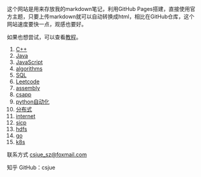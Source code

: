 这个网站是用来存放我的markdown笔记，利用GitHub Pages搭建，直接使用官方主题，只要上传markdown就可以自动转换成html，相比在GitHub仓库，这个网站速度要快一点，观感也要好。

如果也想尝试，可以查看[教程](_posts/2020-9-26-howtobuild.md)。

1. [C++](_posts/2020-9-24-cpp.md)
2. [Java](_posts/2020-10-10-java.md)
3. [JavaScript](_posts/2020-9-25-JavaScript.md)
4. [algorithms](_posts/2020-9-25-algorithms.md)
5. [SQL](_posts/2020-9-25-SQL.md)
6. [Leetcode](_posts/2020-9-25-leetcode.md)
7. [assembly](_posts/2020-10-14-assembly.md)
8. [csapp](_posts/2021-1-9-csapp.md)
9. [python自动化](_posts/2021-2-22-python.md)
10. [分布式](_posts/2021-3-14-distribution.md)
11. [internet](_posts/2021-3-16-internet.md)
12. [sicp](_posts/2021-4-15-sicp.md)
13. [hdfs](_posts\2021-5-25-hdfs.md)
14. [go](_posts\2021-9-21-go.md)
15. [k8s](_posts\2021-11-1-k8s.md)

联系方式 csjue_sz@foxmail.com

知乎 GitHub：csjue
